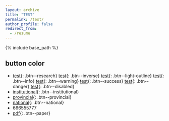 ```yaml
---
layout: archive
title: "TEST"
permalink: /test/
author_profile: false
redirect_from:
  - /resume
---
```


{% include base_path %}



## button color

* [test](){: .btn--research} [test](){: .btn--inverse} [test](){: .btn--light-outline} [test](){: .btn--info} [test](){: .btn--warning} [test](){: .btn--success} [test](){: .btn--danger} [test](){: .btn--disabled} 
* [institutional](){: .btn--institutional}
* [provincial](){: .btn--provincial}
* [national](){: .btn--national}
* 666555777
* [pdf](https://guohaodai.github.io/files/awd_star_learn_22.pdf){: .btn--paper}

